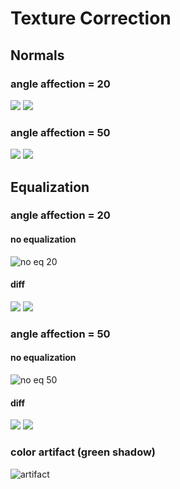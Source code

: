 # Texture Correction

## Normals

### angle affection = 20

<div class="juxtapose">
    <img src="examples/norm/20/old.png" data-label='current: normal per face'/>
    <img src="examples/norm/20/new.png" data-label='vertex normals interpolated'/>
</div>

### angle affection = 50

<div class="juxtapose">
    <img src="examples/norm/50/old.png" data-label='current: normal per face'/>
    <img src="examples/norm/50/new.png" data-label='vertex normals interpolated'/>
</div>


## Equalization

### angle affection = 20

#### no equalization
![no eq 20](/examples/maxface/20/no.png)

#### diff
<div class="juxtapose">
    <img src="examples/maxface/20/old.png" data-label='current dev equalization'/>
    <img src="examples/maxface/20/new.png" data-label='new equalization'/>
</div>

### angle affection = 50

#### no equalization
![no eq 50](/examples/maxface/50/no.png)

#### diff
<div class="juxtapose">
    <img src="examples/maxface/20/old.png" data-label='current dev equalization'/>
    <img src="examples/maxface/20/new.png" data-label='new equalization'/>
</div>

### color artifact (green shadow)
![artifact](/examples/artifact.jpg)
